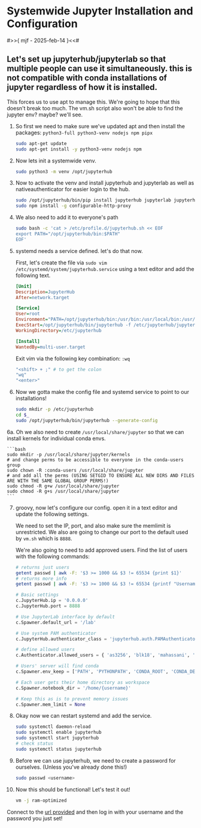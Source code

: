 # Systemwide Jupyter Installation and Configuration

#>>{ mjf - 2025-feb-14 }<<#

## Let's set up jupyterhub/jupyterlab so that multiple people can use it simultaneously. this is not compatible with conda installations of jupyter regardless of how it is installed.

This forces us to use apt to manage this. We're going to hope that this doesn't break too much.
The vm.sh script also won't be able to find the jupyter env? maybe? we'll see.

1. So first we need to make sure we've updated apt and then install the packages: `python3-full python3-venv nodejs npm pipx`

    ```bash
    sudo apt-get update
    sudo apt-get install -y python3-venv nodejs npm
    ```

2. Now lets init a systemwide venv.

    ```bash
    sudo python3 -m venv /opt/jupyterhub
    ```

3. Now to activate the venv and install jupyterhub and jupyterlab as well as nativeauthenticator for easier login to the hub.

    ```bash
    sudo /opt/jupyterhub/bin/pip install jupyterhub jupyterlab jupyterhub-nativeauthenticator
    sudo npm install -g configurable-http-proxy
    ```

4. We also need to add it to everyone's path

    ```bash
    sudo bash -c 'cat > /etc/profile.d/jupyterhub.sh << EOF
    export PATH="/opt/jupyterhub/bin:$PATH"
    EOF'
    ```

5. systemd needs a service defined. let's do that now.

    First, let's create the file via `sudo vim /etc/systemd/system/jupyterhub.service` using a text editor and add the following text.

    ```ini
    [Unit]
    Description=JupyterHub
    After=network.target

    [Service]
    User=root
    Environment="PATH=/opt/jupyterhub/bin:/usr/bin:/usr/local/bin:/usr/lib/node_modules/.bin:/usr/local/miniconda3/bin"
    ExecStart=/opt/jupyterhub/bin/jupyterhub -f /etc/jupyterhub/jupyterhub_config.py
    WorkingDirectory=/etc/jupyterhub

    [Install]
    WantedBy=multi-user.target
    ```

    Exit vim via the following key combination: `:wq`

    ```bash
    "<shift> + ;" # to get the colon
    "wq"
    "<enter>"
    ```

6. Now we gotta make the config file and systemd service to point to our installations!

    ```bash
    sudo mkdir -p /etc/jupyterhub
    cd $_
    sudo /opt/jupyterhub/bin/jupyterhub --generate-config
    ```

6a. Oh we also need to create `/usr/local/share/jupyter` so that we can install kernels for individual conda envs.

    ```bash
    sudo mkdir -p /usr/local/share/jupyter/kernels
    # and change perms to be accessible to everyone in the conda-users group
    sudo chown -R :conda-users /usr/local/share/jupyter
    # and add all the perms (USING SETGID TO ENSURE ALL NEW DIRS AND FILES ARE WITH THE SAME GLOBAL GROUP PERMS!)
    sudo chmod -R g+w /usr/local/share/jupyter
    sudo chmod -R g+s /usr/local/share/jupyter
    ```

7. groovy, now let's configure our config. open it in a text editor and update the following settings.

    We need to set the IP, port, and also make sure the memlimit is unrestricted.
    We also are going to change our port to the default used by `vm.sh` which is `8888`.

    We're also going to need to add approved users.
    Find the list of users with the following commands:

    ```bash
    # returns just users
    getent passwd | awk -F: '$3 >= 1000 && $3 != 65534 {print $1}'
    # returns more info
    getent passwd | awk -F: '$3 >= 1000 && $3 != 65534 {printf "Username: %s\tUID: %s\tHome: %s\n", $1, $3, $6}'
    ```

    ```python
    # Basic settings
    c.JupyterHub.ip = '0.0.0.0'
    c.JupyterHub.port = 8888

    # Use JupyterLab interface by default
    c.Spawner.default_url = '/lab'

    # Use system PAM authenticator
    c.JupyterHub.authenticator_class = 'jupyterhub.auth.PAMAuthenticator'

    # define allowed users
    c.Authenticator.allowed_users = { 'as3256', 'blk18', 'mahassani', 'mh057', 'kotzen', 'rl275', 'mfoster11', 'mf019', 'bkotzen'}

    # Users' server will find conda
    c.Spawner.env_keep = ['PATH', 'PYTHONPATH', 'CONDA_ROOT', 'CONDA_DEFAULT_ENV', 'VIRTUAL_ENV', 'LANG', 'LC_ALL']

    # Each user gets their home directory as workspace
    c.Spawner.notebook_dir = '/home/{username}'

    # Keep this as is to prevent memory issues
    c.Spawner.mem_limit = None
    ```

8. Okay now we can restart systemd and add the service.

    ```bash
    sudo systemctl daemon-reload
    sudo systemctl enable jupyterhub
    sudo systemctl start jupyterhub
    # check status
    sudo systemctl status jupyterhub
    ```

9. Before we can use jupyterhub, we need to create a password for ourselves. (Unless you've already done this!)

    ```bash
    sudo passwd <username>
    ```

10. Now this should be functional! Let's test it out!

    ```bash
    vm -j ram-optimized
    ```

Connect to the [url provided](0.0.0.0:8888) and then log in with your username and the password you just set!